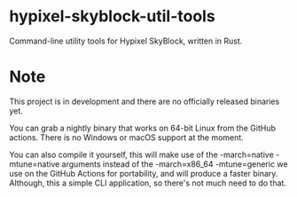 # hypixel-skyblock-util-tools

Command-line utility tools for Hypixel SkyBlock, written in Rust.

# Note

This project is in development and there are no officially released binaries yet.

You can grab a nightly binary that works on 64-bit Linux from the GitHub actions. There is no Windows or macOS support
at the moment.

You can also compile it yourself, this will make use of the -march=native -mtune=native arguments instead of the
-march=x86_64 -mtune=generic we use on the GitHub Actions for portability, and will produce a faster binary. Although,
this a simple CLI application, so there's not much need to do that.

